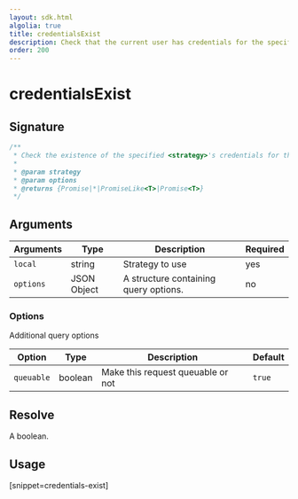 ```yaml
---
layout: sdk.html
algolia: true
title: credentialsExist
description: Check that the current user has credentials for the specified strategy
order: 200
---
```


# credentialsExist

## Signature

```javascript
/**
 * Check the existence of the specified <strategy>'s credentials for the current user.
 *
 * @param strategy
 * @param options
 * @returns {Promise|*|PromiseLike<T>|Promise<T>}
 */
```

## Arguments

| Arguments    | Type    | Description | Required
|--------------|---------|-------------|----------
| `local` | string | Strategy to use    | yes
| `options` | JSON Object | A structure containing query options. | no       |

### **Options**

Additional query options

| Option     | Type    | Description                       | Default |
| ---------- | ------- | --------------------------------- | ------- |
| `queuable` | boolean | Make this request queuable or not | `true`  |


## Resolve

A boolean.

## Usage

[snippet=credentials-exist]
